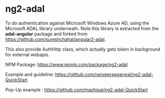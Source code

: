 # ng2-adal

To do authentication against Microsoft Windows Azure AD, using the Microsoft ADAL library underneath. Note this library is extracted from the <b>adal-angular</b> package and forked from https://github.com/sureshchahal/angular2-adal.

This also provide AuthHttp class, which actually gets token in background for external webapis.

NPM Package: https://www.npmjs.com/package/ng2-adal

Example and guideline: 
https://github.com/ranveeraggarwal/ng2-adal-QuickStart

Pop-Up example : https://github.com/mazhisai/ng2-adal-QuickStart
